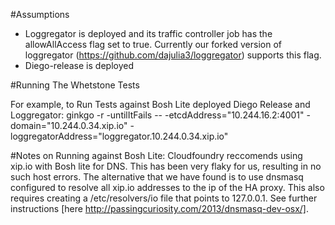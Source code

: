 #Assumptions
- Loggregator is deployed and its traffic controller job has the allowAllAccess flag set to true. 
  Currently our forked version of loggregator (https://github.com/dajulia3/loggregator) supports this flag.  
- Diego-release is deployed
    
#Running The Whetstone Tests

For example, to Run Tests against Bosh Lite deployed Diego Release and Loggregator:
    ginkgo -r -untilItFails -- -etcdAddress="10.244.16.2:4001" -domain="10.244.0.34.xip.io" -loggregatorAddress="loggregator.10.244.0.34.xip.io"


#Notes on Running against Bosh Lite:
  Cloudfoundry reccomends using xip.io with Bosh lite for DNS.
  This has been very flaky for us, resulting in no such host errors.
  The alternative that we have found is to use dnsmasq configured to resolve all xip.io addresses to the ip of the HA proxy.
  This also requires creating a /etc/resolvers/io file that points to 127.0.0.1. See further instructions [here http://passingcuriosity.com/2013/dnsmasq-dev-osx/]. 
